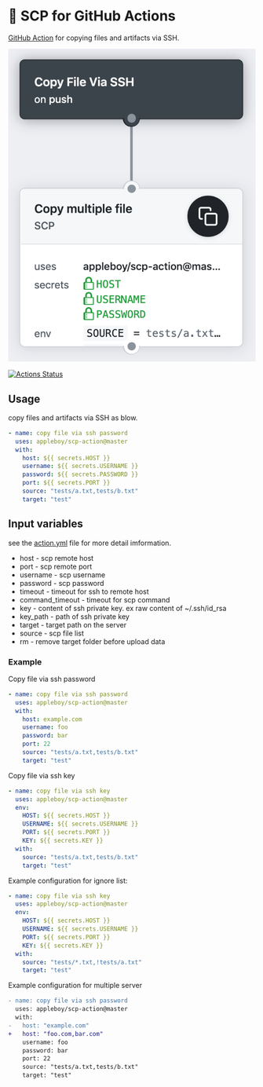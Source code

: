 # 🚀 SCP for GitHub Actions

[GitHub Action](https://developer.github.com/actions/) for copying files and artifacts via SSH.

![ssh key](./images/copy-multiple-file.png)

[![Actions Status](https://github.com/appleboy/scp-action/workflows/scp%20files/badge.svg)](https://github.com/appleboy/scp-action/actions)

## Usage

copy files and artifacts via SSH as blow.

```yaml
- name: copy file via ssh password
  uses: appleboy/scp-action@master
  with:
    host: ${{ secrets.HOST }}
    username: ${{ secrets.USERNAME }}
    password: ${{ secrets.PASSWORD }}
    port: ${{ secrets.PORT }}
    source: "tests/a.txt,tests/b.txt"
    target: "test"
```

## Input variables

see the [action.yml](./action.yml) file for more detail imformation.

* host - scp remote host
* port - scp remote port
* username - scp username
* password - scp password
* timeout - timeout for ssh to remote host
* command_timeout - timeout for scp command
* key - content of ssh private key. ex raw content of ~/.ssh/id_rsa
* key_path - path of ssh private key
* target - target path on the server
* source - scp file list
* rm - remove target folder before upload data

### Example

Copy file via ssh password

```yaml
- name: copy file via ssh password
  uses: appleboy/scp-action@master
  with:
    host: example.com
    username: foo
    password: bar
    port: 22
    source: "tests/a.txt,tests/b.txt"
    target: "test"
```

Copy file via ssh key

```yaml
- name: copy file via ssh key
  uses: appleboy/scp-action@master
  env:
    HOST: ${{ secrets.HOST }}
    USERNAME: ${{ secrets.USERNAME }}
    PORT: ${{ secrets.PORT }}
    KEY: ${{ secrets.KEY }}
  with:
    source: "tests/a.txt,tests/b.txt"
    target: "test"
```

Example configuration for ignore list:

```yaml
- name: copy file via ssh key
  uses: appleboy/scp-action@master
  env:
    HOST: ${{ secrets.HOST }}
    USERNAME: ${{ secrets.USERNAME }}
    PORT: ${{ secrets.PORT }}
    KEY: ${{ secrets.KEY }}
  with:
    source: "tests/*.txt,!tests/a.txt"
    target: "test"
```

Example configuration for multiple server

```diff
- name: copy file via ssh password
  uses: appleboy/scp-action@master
  with:
-   host: "example.com"
+   host: "foo.com,bar.com"
    username: foo
    password: bar
    port: 22
    source: "tests/a.txt,tests/b.txt"
    target: "test"
```
